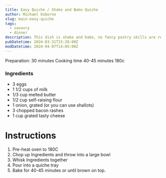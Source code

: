 ```yaml
---
title: Easy Quiche / Shake and Bake Quiche
author: Michael Osborne
slug: main-easy-quiche
tags:
  - savoury
  - dinner
description: This dish is shake and bake, no fancy pastry skills are required. 
pubDatetime: 2024-03-31T15:20:00Z
modDatetime: 2024-04-07T14:05:00Z
--- 
```


Preparation: 30 minutes
Cooking time 40-45 minutes 180c

### Ingredients

* 3 eggs
* 1 1/2 cups of milk
* 1/3 cup melted butter
* 1/2 cup self-raising flour
* 1 onion, grated (or you can use shallots)
* 3 chopped bacon rashes
* 1 cup grated tasty cheese

# Instructions

1. Pre-heat oven to 180C
1. Chop up Ingredients and throw into a large bowl
1. Whisk Ingredients together
1. Pour into a quiche tray 
1. Bake for 40-45 minutes or until brown on top.
